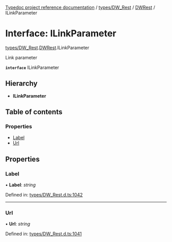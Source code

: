 [Typedoc project reference documentation](../README.md) / [types/DW_Rest](../modules/types_dw_rest.md) / [DWRest](../modules/types_dw_rest.dwrest.md) / ILinkParameter

# Interface: ILinkParameter

[types/DW_Rest](../modules/types_dw_rest.md).[DWRest](../modules/types_dw_rest.dwrest.md).ILinkParameter

Link parameter

**`interface`** ILinkParameter

## Hierarchy

* **ILinkParameter**

## Table of contents

### Properties

- [Label](types_dw_rest.dwrest.ilinkparameter.md#label)
- [Url](types_dw_rest.dwrest.ilinkparameter.md#url)

## Properties

### Label

• **Label**: *string*

Defined in: [types/DW_Rest.d.ts:1042](https://github.com/DocuWare/REST-Sample-TS/blob/6f07cff/src/types/DW_Rest.d.ts#L1042)

___

### Url

• **Url**: *string*

Defined in: [types/DW_Rest.d.ts:1041](https://github.com/DocuWare/REST-Sample-TS/blob/6f07cff/src/types/DW_Rest.d.ts#L1041)
